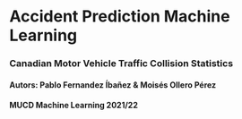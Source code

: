 # Accident Prediction Machine Learning

### Canadian Motor Vehicle Traffic Collision Statistics

#### Autors: Pablo Fernandez Íbañez & Moisés Ollero Pérez

#### MUCD Machine Learning 2021/22
